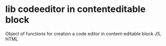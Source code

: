 # lib codeeditor in contenteditable block
Object of functions for creation a code editor in content-editable block JS, HTML
